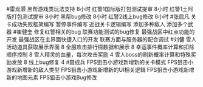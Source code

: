 #雷龙灏 
黑帮游戏类玩法支持  8小时 
红警1国际版打包测试提审 8小时
红警1土阿版打包测试提审 8小时 
黑帮bug修改     8小时
红警2线上bug修改 8小时
#张启凡 
关卡成功失败框架编写
暂停事件编写
近战关卡逻辑编写
添加多种敌人
添加多个武器
#崔健奎 
修复红警相关的bug
联赛功能测试的bug修复
最强战区中红点功能的开发
最强战区在主界面快捷入口的开发
联赛方面与服务器的配合调试
#刘健 
雪人活动道具获取展示界面  8
全服攻击排行榜数据和展示    8
幸运事件概率计算和扣除顺序控制  8
雪人精灵的血量，每次攻击奖励    4
雪人boss的刷新概率计算和特殊奖励发放    8
线上bug修复 4
#聂成兵 
FPS狙击小游戏新增新的关卡模式
FPS狙击小游戏新增新的敌人类型
FPS狙击小游戏新增新的UI相关逻辑
FPS狙击小游戏新增新的地图元素
FPS狙击小游戏Bug修改
